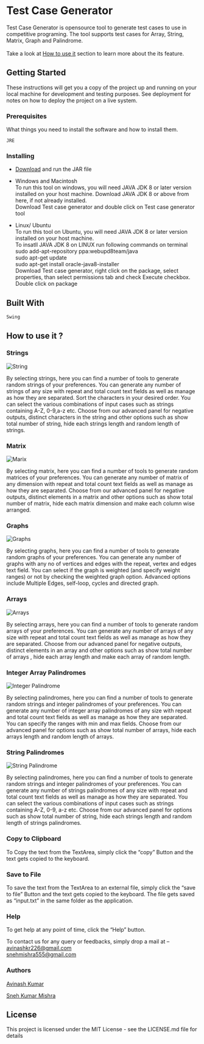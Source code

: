 <h1>Test Case Generator</h1>
Test Case Generator is opensource tool to generate test cases to use in competitive programing. The tool supports test cases for Array, String, Matrix, Graph and Palindrome.
<br/><br/>
Take a look at <a href="#howto">How to use it</a> section to learn more about the its feature.
<h2>Getting Started</h2>
These instructions will get you a copy of the project up and running on your local machine for development and testing purposes. See deployment for notes on how to deploy the project on a live system.

<h3>Prerequisites</h3>
What things you need to install the software and how to install them.

```
JRE
```
<h3>Installing</h3>

+ [Download](https://sourceforge.net/projects/test-case-generator-tool/) and run the JAR file

+ Windows and Macintosh<br>
To run this tool on windows, you will need JAVA JDK 8 or later version installed on your host machine. Download JAVA JDK 8 or above from here, if not already installed.  
Download Test case generator and double click on Test case generator tool  

+ Linux/ Ubuntu  
To run this tool on Ubuntu, you will need JAVA JDK 8 or later version installed on your host machine.  
      To insatll JAVA JDK 8 on LINUX run following commands on terminal  
             sudo add-apt-repository ppa:webupd8team/java  
             sudo apt-get update  
             sudo apt-get install oracle-java8-installer  
Download Test case generator, right click on the package, select properties, than select permissions tab and check Execute checkbox.  
Double click on package  

<h2>Built With</h2>

```
Swing
```

<h2 id="howto">How to use it ?</h2>

<h3> Strings </h3>

![](src/1.jpg "String")

By selecting strings, here you can find a number of tools to generate random strings of your preferences. You can generate any number of strings of any size with repeat and total count text fields as well as manage as how they are separated. Sort the characters in your desired order. You can select the various combinations of input cases such as strings containing A-Z, 0-9,a-z etc. Choose from our advanced panel for negative outputs, distinct characters in the string and other options such as show total number of string, hide each strings length and random length of strings. 

<h3> Matrix </h3>

![](src/2.jpg "Marix")

By selecting matrix, here you can find a number of tools to generate random matrices of your preferences. You can generate any number of matrix of any dimension with repeat and total count text fields as well as manage as how they are separated. Choose from our advanced panel for negative outputs, distinct elements in a matrix and other options such as show total number of matrix, hide each matrix dimension and make each column wise arranged. 

<h3> Graphs </h3>

![](src/3.jpg "Graphs")

By selecting graphs, here you can find a number of tools to generate random graphs of your preferences. You can generate any number of graphs with any no of vertices and edges with the repeat, vertex and edges text field. You can select if the graph is weighted (and specify weight ranges) or not by checking the weighted graph option. Advanced options include Multiple Edges, self-loop, cycles and directed graph.    

<h3> Arrays </h3>

![](src/4.jpg "Arrays")

By selecting arrays, here you can find a number of tools to generate random arrays of your preferences. You can generate any number of arrays of any size with repeat and total count text fields as well as manage as how they are separated. Choose from our advanced panel for negative outputs, distinct elements in an array and other options such as show total number of arrays  , hide each array length and make each array of random length. 	

<h3> Integer Array Palindromes </h3>

![](src/5.jpg "Integer Palindrome")
 
By selecting palindromes, here you can find a number of tools to generate random strings and integer palindromes of your preferences. You can generate any number of integer array palindromes of any size with repeat and total count text fields as well as manage as how they are separated. You can specify the ranges with min and max fields. Choose from our advanced panel for options such as show total number of arrays, hide each arrays length and random length of arrays.

<h3> String Palindromes </h3>

![](src/6.jpg "String Palindrome")
 
By selecting palindromes, here you can find a number of tools to generate random strings and integer palindromes of your preferences. You can generate any number of strings palindromes of any size with repeat and total count text fields as well as manage as how they are separated. You can select the various combinations of input cases such as strings containing A-Z, 0-9, a-z etc. Choose from our advanced panel for options such as show total number of string, hide each strings length and random length of strings palindromes.


<h3> Copy to Clipboard </h3>

To Copy the text from the TextArea, simply click the “copy” Button and the text gets copied to the keyboard. 

<h3> Save to File </h3>

To save the text from the TextArea to an external file, simply click the “save to file” Button and the text gets copied to the keyboard. The file gets saved as “input.txt” in the same folder as the application. 

<h3> Help </h3>

To get help at any point of time, click the “Help” button.



To contact us for any query or feedbacks, simply drop a mail at – <br>
avinashkr226@gmail.com <br>
snehmishra555@gmail.com 


<h3>Authors</h3>

[Avinash Kumar](https://github.com/akisonlyforu/)

[Sneh Kumar Mishra](https://github.com/sneh-m/)
<h2>License</h2>
This project is licensed under the MIT License - see the LICENSE.md file for details
